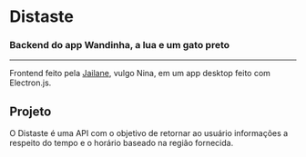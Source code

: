 # Distaste
### Backend do app Wandinha, a lua e um gato preto
***
Frontend feito pela 
[Jailane](https://github.com/Jailane-barboza), vulgo Nina,
em um app desktop feito com Electron.js.

## Projeto
O Distaste é uma API com o objetivo de retornar ao usuário
informações a respeito do tempo e o horário baseado na região
fornecida.